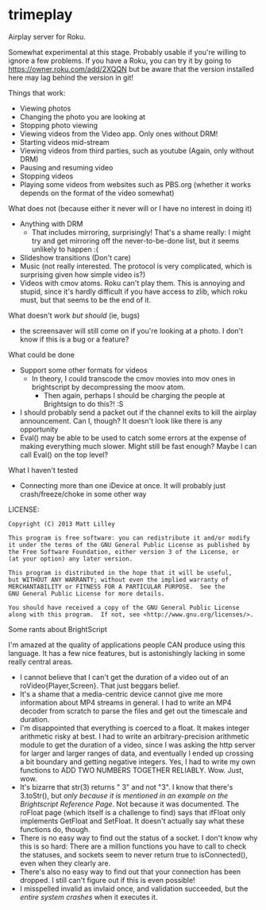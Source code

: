 trimeplay
=========

Airplay server for Roku.

Somewhat experimental at this stage. Probably usable if you're willing to ignore a few problems. If you have a Roku, you can try it by going to https://owner.roku.com/add/2XQQN but be aware that the version installed here may lag behind the version in git!

Things that work:
   * Viewing photos
   * Changing the photo you are looking at
   * Stopping photo viewing
   * Viewing videos from the Video app. Only ones without DRM!
   * Starting videos mid-stream
   * Viewing videos from third parties, such as youtube (Again, only without DRM)
   * Pausing and resuming video
   * Stopping videos
   * Playing some videos from websites such as PBS.org (whether it works depends on the format of the video somewhat)

What does not (because either it never will or I have no interest in doing it)
   * Anything with DRM
      * That includes mirroring, surprisingly! That's a shame really: I might try and get mirroring off the never-to-be-done list, but it seems unlikely to happen :(
   * Slideshow transitions (Don't care)
   * Music (not really interested. The protocol is very complicated, which is surprising given how simple video is?)
   * Videos with cmov atoms. Roku can't play them. This is annoying and stupid, since it's hardly difficult if you have access to zlib, which roku must, but that seems to be the end of it.

What doesn't work *but should* (ie, bugs)
   * the screensaver will still come on if you're looking at a photo. I don't know if this is a bug or a feature?

What could be done
   * Support some other formats for videos
      * In theory, I could transcode the cmov movies into mov ones in brightscript by decompressing the moov atom.
         * Then again, perhaps I should be charging the people at Brightsign to do this?! :S
   * I should probably send a packet out if the channel exits to kill the airplay announcement. Can I, though? It doesn't look like there is any opportunity 
   * Eval() may be able to be used to catch some errors at the expense of making everything much slower. Might still be fast enough? Maybe I can call Eval() on the top level?

What I haven't tested
   * Connecting more than one iDevice at once. It will probably just crash/freeze/choke in some other way

LICENSE:

    Copyright (C) 2013 Matt Lilley

    This program is free software: you can redistribute it and/or modify
    it under the terms of the GNU General Public License as published by
    the Free Software Foundation, either version 3 of the License, or
    (at your option) any later version.

    This program is distributed in the hope that it will be useful,
    but WITHOUT ANY WARRANTY; without even the implied warranty of
    MERCHANTABILITY or FITNESS FOR A PARTICULAR PURPOSE.  See the
    GNU General Public License for more details.

    You should have received a copy of the GNU General Public License
    along with this program.  If not, see <http://www.gnu.org/licenses/>.

Some rants about BrightScript

I'm amazed at the quality of applications people CAN produce using this language. It has a few nice features, but is astonishingly lacking in some really central areas. 
   * I cannot believe that I can't get the duration of a video out of an roVideo{Player,Screen}. That just beggars belief.
   * It's a shame that a media-centric device cannot give me more information about MP4 streams in general. I had to write an MP4 decoder from scratch to parse the files and get out the timescale and duration.
   * I'm disappointed that everything is coerced to a float. It makes integer arithmetic risky at best. I had to write an arbitrary-precision arithmetic module to get the duration of a video, since I was asking the http server for larger and larger ranges of data, and eventually I ended up crossing a bit boundary and getting negative integers. Yes, I had to write my own functions to ADD TWO NUMBERS TOGETHER RELIABLY. Wow. Just, wow.
   * It's bizarre that str(3) returns " 3" and not "3". I know that there's 3.toStr(), but *only because it is mentioned in an example on the Brightscript Reference Page*. Not because it was documented. The roFloat page (which itself is a challenge to find) says that ifFloat only implements GetFloat and SetFloat. It doesn't actually say what these functions do, though.
   * There is no easy way to find out the status of a socket. I don't know why this is so hard: There are a million functions you have to call to check the statuses, and sockets seem to never return true to isConnected(), even when they clearly are.
   * There's also no easy way to find out that your connection has been dropped. I still can't figure out if this is even possible!
   * I misspelled invalid as invlaid once, and validation succeeded, but the *entire system crashes* when it executes it. 